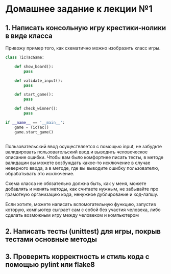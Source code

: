 # Домашнее задание к лекции №1

## 1. Написать консольную игру крестики-нолики в виде класса

Привожу пример того, как схематично можно изобразить класс игры.

```py
class TicTacGame:

	def show_board():
		pass

	def validate_input():
		pass

	def start_game():
		pass

	def check_winner():
		pass

if __name__ == '__main__':
	game = TicTac()
	game.start_game()
	
```

Пользовательский ввод осуществляется с помощью input, не забудьте валидировать пользовательский ввод и выводить человеческое описание ошибки.
Чтобы вам было комфортнее писать тесты, в методе валидации вы можете возбуждать какое-то исключение в случае неверного ввода, а в методе, где вы выводите ошибку пользователю, обрабатывать это исключение.

Схема класса не обязательно должна быть, как у меня, можете добавлять и менять методы, как считаете нужным, не забывайте про грамотную организацию кода, ненужное дублирование и код-лапшу.

Если хотите, можете написать вспомогательную функцию, запустив которую, компьютер сыграет сам с собой без участия человека, либо сделать возможным игру между человеком и компьютером

## 2. Написать тесты (unittest) для игры, покрыв тестами основные методы

## 3. Проверить корректность и стиль кода с помощью pylint или flake8
